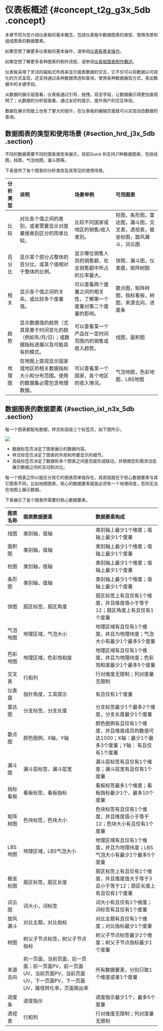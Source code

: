 # 仪表板概述 {#concept_t2g_g3x_5db .concept}

本章节将为您介绍仪表板的基本概念，包括仪表板中数据图表的类型、使用场景和组成图表的数据要素。

如果您想了解更多仪表板的基本操作，请参阅[仪表板基本操作](cn.zh-CN/快速入门/报表制作/仪表板基本操作/仪表板基本操作.md#)。

如果您想了解更多各种图表的制作流程，请参阅[仪表板图表制作概述](cn.zh-CN/快速入门/报表制作/仪表板图表制作/仪表板图表制作概述.md#)。

仪表板采用了灵活的磁贴式布局来显示报表数据的交互，它不仅可以将数据以可视化的方式呈现，还支持通过各种数据筛选和查询，使用各种数据展现方式，突出数据中的关键字段。

从数据的展示层面看，仪表板通过引导，拖拽，双击字段，让数据展示得更加直观明了；从数据的分析层面看，通过友好的提示，提升用户的交互体验。

数据在展示性能上也有了更大的提升，在仪表板的编辑页面就可以实现动态数据的查询。

## 数据图表的类型和使用场景 {#section_hrd_j3x_5db .section}

不同的数据需要不同的图表类型来展示，目前Quick BI支持21种数据图表，包括线图，柱图，气泡地图，漏斗图等。

下表提供了各个图表的分析类型及其常见的使用场景。

|分析类型|说明|场景举例|可用图表|
|:---|:-|:---|:---|
|比较|对比各个值之间的差别，或者需要显示对度量按类别区分的简单比较。|比较不同国家或地区的销售/收入差别。|柱图，条形图，雷达图，漏斗图，交叉表，透视表，极坐标图，旋风漏斗，词云图|
|百分比|显示某个部分占整体的百分比，或某个值相对于整体的比例。|显示哪位销售人员的销售额，在总销售额中所占的比率最大。|饼图，漏斗图，仪表盘，矩阵树图|
|相关|显示各个值之间的关系，或比较多个度量值。|可以查看两个度量之间的相关性，了解第一个度量对第二个度量的影响。|散点图，矩阵树图，指标看板，树图，来源去向，进度条|
|趋势|显示数据值的趋势（尤其是基于时间变化的趋（例如年/月/日）；或数据指标进展以及可能具有的模式。|可以查看某一个产品在一定时间范围内的销售或收入趋势。|线图，面积图|
|地理图|在地图上直观显示国家或地区的相关数据指标大小和分布范围。使用的数据集必需包含地理数据。|可以查看某一个国家，各个地区的收入情况。|气泡地图，色彩地图，LBS地图|

## 数据图表的数据要素 {#section_ixl_n3x_5db .section}

每一个图表都配有数据，样式和高级三个标签页，如下图所示。

![](http://static-aliyun-doc.oss-cn-hangzhou.aliyuncs.com/assets/img/9109/1413_zh-CN.png)

-   数据标签页决定了图表展示的数据内容。
-   样式标签页决定了图表的外观和所要显示的细节。
-   高级标签页决定了数据和多个图表之间是否能形成联动，并根据您的需求动态展示数据之间的互动和对比。

每一个图表之所以能区分其它的图表而单独存在，其原因就在于核心数据要素与其它图表不同，比如地图图表，核心的数据要素就是必须有一个地理纬度，否则无法在地图上展示数据。

下表展示了各个图表所需要的核心数据要素。

|图表名称|图表数据要素|数据要素构成|
|:---|:-----|:-----|
|线图|类别轴，值轴|类别轴上最少1个维度；值轴上最少1个度量|
|面积图|类别轴，值轴|类别轴上最少1个维度；值轴上最少1个度量|
|柱图|类别轴，值轴|类别轴上最少1个维度；值轴上最少1个度量|
|条形图|类别轴，值轴|类别轴上最少1个维度；值轴上最少1个度量|
|饼图|扇区标签，扇区角度|扇区标签上有且仅有1个维度，并且维度值小于等于12；扇区角度上有且仅有1个度量|
|气泡地图|地理区域，气泡大小|地理区域有且仅有1个维度，并且为地理纬度；气泡大小有最少1个最多5个度量|
|色彩地图|地理区域，色彩饱和度|地理区域有且仅有1个维度，并且为地理纬度；色彩饱和度最少1个最多5个度量|
|交叉表|行和列|行对维度无限制；列对度量无限制|
|仪表盘|指针角度，工具提示|有且仅有1个度量|
|雷达图|分支标签，分支长度|分支标签最少1个最多2个维度，分支长度最少1个度量|
|散点图|颜色图例，X轴，Y轴|颜色图例有且仅有1个维度，并且维度成员的数值可达1000；X轴：最少1个最多3个度量；Y轴： 有且仅有1个度量|
|漏斗图|漏斗层标签，漏斗层宽|漏斗层标签有且仅有1个维度；漏斗层宽有且仅有1个度量|
|指标看板|看板标签，看板指标|看板标签最多1个维度；看板指标最少1个，最多10个度量|
|矩阵树图|色块标签，色块大小|色块标签有且仅有1个维度，并且维度值小于等于12；色块大小有且仅有1个度量|
|LBS地图|地理区域，LBS气泡大小|地理区域有且仅有1个维度，并且为地理纬度；LBS气泡大小有最少1个最多5个度量|
|极坐标图|扇区标签，扇区长度|扇区标签上有且仅有1个维度，并且维度值大于等于3且小于等于12；扇区长度上有且仅有1个度量|
|词云图|词大小，词标签|词大小有且仅有1个维度；词标签有且仅有1个度量|
|旋风漏斗|对比主题，对比指标|对比主题有且仅有1个维度；对比指标最少1个度量|
|树图|树父子节点标签，树父子节点指标|树父子节点标签最少2个维度；树父子节点指标最少1个度量|
|来源去向|前一页面，当前页面，后一页面；前一页面PV，前一页面UV，当前页面PV，当前页面UV，下一页面PV，下一页面UV，路径转化率，页面跳出率|所有数据要素，分别只取1个维度或者1个度量|
|进度条|进度指示|进度指示最少1个，最多5个度量|
|透视表|行和列|行对维度无限制；列对度量无限制|

